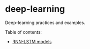 # deep-learning
Deep-learning practices and examples.

Table of contents:
 
- [RNN-LSTM models](https://github.com/MakarovArtyom/deep-learning/tree/master/RNN-LSTM)

